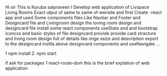 Hi sir This is Kuruba saipraveen I Develop web application of  Livspace Living Rooms Exact utput of same to same of wensite and first Create -react app and used Some components files Like Navbar and Footer and Designcard file and Livingroom design the loving room design and designcard file install some react components useState and and bootstrap iconcss and basic styles of file designcard provide provide card stracture and living room design full of details like imge ssize and description export to the designcard instlla above designcard components and useNavigate ...

1 npm install
2. npm start


if ask for packages
1 react-route-dom
this is the brief explation of web application 
